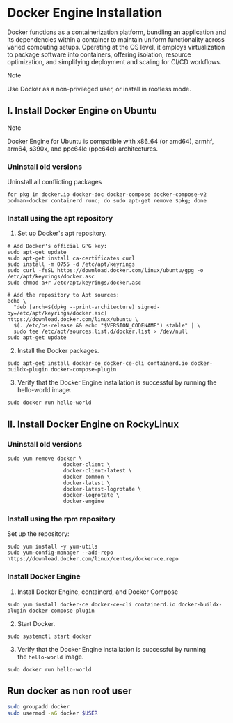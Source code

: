 # Docker Engine Installation

Docker functions as a containerization platform, bundling an application and its dependencies within a container to maintain uniform functionality across varied computing setups. Operating at the OS level, it employs virtualization to package software into containers, offering isolation, resource optimization, and simplifying deployment and scaling for CI/CD workflows.

> [!NOTE]
> Use Docker as a non-privileged user, or install in rootless mode.
## I. Install Docker Engine on Ubuntu

> [!NOTE]
> Docker Engine for Ubuntu is compatible with x86_64 (or amd64), armhf, arm64, s390x, and ppc64le (ppc64el) architectures.

### Uninstall old versions

Uninstall all conflicting packages

```shell
for pkg in docker.io docker-doc docker-compose docker-compose-v2 podman-docker containerd runc; do sudo apt-get remove $pkg; done
```

### Install using the apt repository

1. Set up Docker's apt repository.

```shell
# Add Docker's official GPG key:
sudo apt-get update
sudo apt-get install ca-certificates curl
sudo install -m 0755 -d /etc/apt/keyrings
sudo curl -fsSL https://download.docker.com/linux/ubuntu/gpg -o /etc/apt/keyrings/docker.asc
sudo chmod a+r /etc/apt/keyrings/docker.asc

# Add the repository to Apt sources:
echo \
  "deb [arch=$(dpkg --print-architecture) signed-by=/etc/apt/keyrings/docker.asc] https://download.docker.com/linux/ubuntu \
  $(. /etc/os-release && echo "$VERSION_CODENAME") stable" | \
  sudo tee /etc/apt/sources.list.d/docker.list > /dev/null
sudo apt-get update
```

2. Install the Docker packages. 

```shell
sudo apt-get install docker-ce docker-ce-cli containerd.io docker-buildx-plugin docker-compose-plugin
```

3. Verify that the Docker Engine installation is successful by running the hello-world image.

```shell
sudo docker run hello-world
```

## II. Install Docker Engine on RockyLinux

### Uninstall old versions

```shell
sudo yum remove docker \
                  docker-client \
                  docker-client-latest \
                  docker-common \
                  docker-latest \
                  docker-latest-logrotate \
                  docker-logrotate \
                  docker-engine
```

### Install using the rpm repository

Set up the repository:

```shell
sudo yum install -y yum-utils
sudo yum-config-manager --add-repo https://download.docker.com/linux/centos/docker-ce.repo
```

### Install Docker Engine

1. Install Docker Engine, containerd, and Docker Compose

```shell
sudo yum install docker-ce docker-ce-cli containerd.io docker-buildx-plugin docker-compose-plugin
```

2. Start Docker.

```shell
sudo systemctl start docker
```

3. Verify that the Docker Engine installation is successful by running the `hello-world` image.

```shell
sudo docker run hello-world
```

## Run docker as non root user

```sh
sudo groupadd docker
sudo usermod -aG docker $USER
